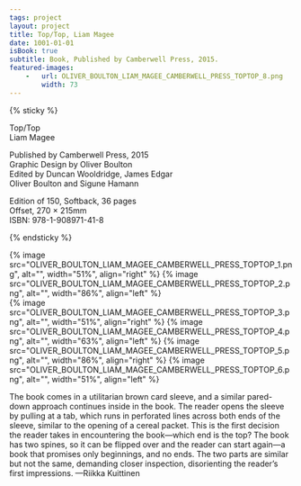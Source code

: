 ```yaml
---
tags: project
layout: project
title: Top/Top, Liam Magee
date: 1001-01-01
isBook: true
subtitle: Book, Published by Camberwell Press, 2015.
featured-images:
    -   url: OLIVER_BOULTON_LIAM_MAGEE_CAMBERWELL_PRESS_TOPTOP_8.png
        width: 73
---
```

  
{% sticky %}

Top/Top  
Liam Magee

Published by Camberwell Press, 2015  
Graphic Design by Oliver Boulton  
Edited by Duncan Wooldridge, James Edgar  
Oliver Boulton and Sigune Hamann  

Edition of 150, Softback, 36 pages  
Offset, 270 × 215mm  
ISBN: 978-1-908971-41-8

{% endsticky %}

{% image src="OLIVER_BOULTON_LIAM_MAGEE_CAMBERWELL_PRESS_TOPTOP_1.png", alt="", width="51%", align="right" %}
{% image src="OLIVER_BOULTON_LIAM_MAGEE_CAMBERWELL_PRESS_TOPTOP_2.png", alt="", width="86%", align="left"  %}  
{% image src="OLIVER_BOULTON_LIAM_MAGEE_CAMBERWELL_PRESS_TOPTOP_3.png", alt="", width="51%", align="right" %}
{% image src="OLIVER_BOULTON_LIAM_MAGEE_CAMBERWELL_PRESS_TOPTOP_4.png", alt="", width="63%", align="left"  %}
{% image src="OLIVER_BOULTON_LIAM_MAGEE_CAMBERWELL_PRESS_TOPTOP_5.png", alt="", width="86%", align="right" %}
{% image src="OLIVER_BOULTON_LIAM_MAGEE_CAMBERWELL_PRESS_TOPTOP_6.png", alt="", width="51%", align="left" %}

The book comes in a utilitarian brown card sleeve, and a similar pared-down approach continues inside in the book. The reader opens the sleeve by pulling at a tab, which runs in perforated lines across both ends of the sleeve, similar to the opening of a cereal packet. This is the first decision the reader takes in encountering the book—which end is the top? The book has two spines, so it can be flipped over and the reader can start again—a book that promises only beginnings, and no ends. The two parts are similar but not the same, demanding closer inspection, disorienting the reader’s first impressions. —Riikka Kuittinen